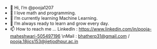 - 👋 Hi, I’m @pooja1207
- 👀 I love math and programming.
- 🌱 I’m currently learning Machine Learning.
- 🔭 I’m always ready to learn and grow every day.
- 📫 How to reach me ...
      LinkedIn : https://www.linkedin.com/in/pooja-maheshwari-505497196
      \nMail     : bhatherp31@gmail.com / pooja.18jics153@jietjodhpur.ac.in

<!---
pooja1207/pooja1207 is a ✨ special ✨ repository because its `README.md` (this file) appears on your GitHub profile.
You can click the Preview link to take a look at your changes.
--->
